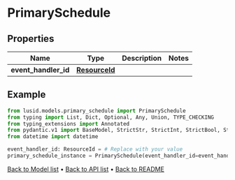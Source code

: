# PrimarySchedule

## Properties
Name | Type | Description | Notes
------------ | ------------- | ------------- | -------------
**event_handler_id** | [**ResourceId**](ResourceId.md) |  | 
## Example

```python
from lusid.models.primary_schedule import PrimarySchedule
from typing import List, Dict, Optional, Any, Union, TYPE_CHECKING
from typing_extensions import Annotated
from pydantic.v1 import BaseModel, StrictStr, StrictInt, StrictBool, StrictFloat, StrictBytes, Field, validator, ValidationError, conlist, constr
from datetime import datetime

event_handler_id: ResourceId = # Replace with your value
primary_schedule_instance = PrimarySchedule(event_handler_id=event_handler_id)

```

[Back to Model list](../README.md#documentation-for-models) &#8226; [Back to API list](../README.md#documentation-for-api-endpoints) &#8226; [Back to README](../README.md)

